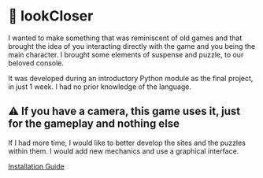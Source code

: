 # 👀 lookCloser

I wanted to make something that was reminiscent of old games and that brought the idea of you interacting directly with the game and you being the main character. I brought some elements of suspense and puzzle, to our beloved console.

It was developed during an introductory Python module as the final project, in just 1 week. I had no prior knowledge of the language.

## ⚠️ If you have a camera, this game uses it, just for the gameplay and nothing else

If I had more time, I would like to better develop the sites and the puzzles within them. I would add new mechanics and use a graphical interface.

[Installation Guide](https://github.com/CassianoSalgado/lookCloser/wiki/Installation-Guide#how-to-open---pycharm)
